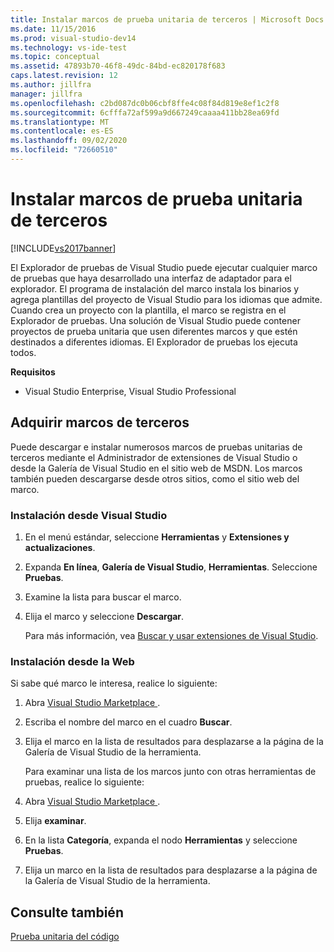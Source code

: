 ```yaml
---
title: Instalar marcos de prueba unitaria de terceros | Microsoft Docs
ms.date: 11/15/2016
ms.prod: visual-studio-dev14
ms.technology: vs-ide-test
ms.topic: conceptual
ms.assetid: 47893b70-46f8-49dc-84bd-ec820178f683
caps.latest.revision: 12
ms.author: jillfra
manager: jillfra
ms.openlocfilehash: c2bd087dc0b06cbf8ffe4c08f84d819e8ef1c2f8
ms.sourcegitcommit: 6cfffa72af599a9d667249caaaa411bb28ea69fd
ms.translationtype: MT
ms.contentlocale: es-ES
ms.lasthandoff: 09/02/2020
ms.locfileid: "72660510"
---
```

# <a name="install-third-party-unit-test-frameworks"></a>Instalar marcos de prueba unitaria de terceros
[!INCLUDE[vs2017banner](../includes/vs2017banner.md)]

El Explorador de pruebas de Visual Studio puede ejecutar cualquier marco de pruebas que haya desarrollado una interfaz de adaptador para el explorador. El programa de instalación del marco instala los binarios y agrega plantillas del proyecto de Visual Studio para los idiomas que admite. Cuando crea un proyecto con la plantilla, el marco se registra en el Explorador de pruebas. Una solución de Visual Studio puede contener proyectos de prueba unitaria que usen diferentes marcos y que estén destinados a diferentes idiomas. El Explorador de pruebas los ejecuta todos.

 **Requisitos**

- Visual Studio Enterprise, Visual Studio Professional

## <a name="acquiring-third-party-frameworks"></a>Adquirir marcos de terceros
 Puede descargar e instalar numerosos marcos de pruebas unitarias de terceros mediante el Administrador de extensiones de Visual Studio o desde la Galería de Visual Studio en el sitio web de MSDN. Los marcos también pueden descargarse desde otros sitios, como el sitio web del marco.

### <a name="installing-from-visual-studio"></a>Instalación desde Visual Studio

1. En el menú estándar, seleccione **Herramientas** y **Extensiones y actualizaciones**.

2. Expanda **En línea**, **Galería de Visual Studio**, **Herramientas**. Seleccione **Pruebas**.

3. Examine la lista para buscar el marco.

4. Elija el marco y seleccione **Descargar**.

   Para más información, vea [Buscar y usar extensiones de Visual Studio](../ide/finding-and-using-visual-studio-extensions.md).

### <a name="installing-from-the-web"></a>Instalación desde la Web
 Si sabe qué marco le interesa, realice lo siguiente:

1. Abra [Visual Studio Marketplace ](https://marketplace.visualstudio.com).

2. Escriba el nombre del marco en el cuadro **Buscar**.

3. Elija el marco en la lista de resultados para desplazarse a la página de la Galería de Visual Studio de la herramienta.

   Para examinar una lista de los marcos junto con otras herramientas de pruebas, realice lo siguiente:

4. Abra [Visual Studio Marketplace ](https://marketplace.visualstudio.com).

5. Elija **examinar**.

6. En la lista **Categoría**, expanda el nodo **Herramientas** y seleccione **Pruebas**.

7. Elija un marco en la lista de resultados para desplazarse a la página de la Galería de Visual Studio de la herramienta.

## <a name="see-also"></a>Consulte también
 [Prueba unitaria del código](../test/unit-test-your-code.md)
